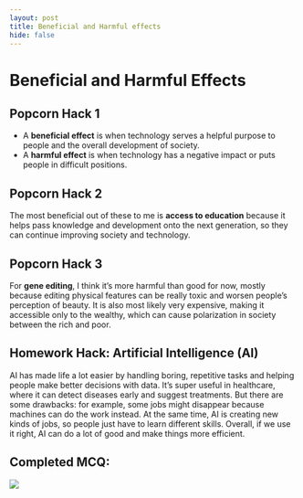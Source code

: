 ```yaml
---
layout: post
title: Beneficial and Harmful effects
hide: false
---
```




# Beneficial and Harmful Effects  

## Popcorn Hack 1  
- A **beneficial effect** is when technology serves a helpful purpose to people and the overall development of society.  
- A **harmful effect** is when technology has a negative impact or puts people in difficult positions.  

## Popcorn Hack 2  
The most beneficial out of these to me is **access to education** because it helps pass knowledge and development onto the next generation, so they can continue improving society and technology.  

## Popcorn Hack 3  
For **gene editing**, I think it’s more harmful than good for now, mostly because editing physical features can be really toxic and worsen people’s perception of beauty. It is also most likely very expensive, making it accessible only to the wealthy, which can cause polarization in society between the rich and poor.  

## Homework Hack: Artificial Intelligence (AI)  
AI has made life a lot easier by handling boring, repetitive tasks and helping people make better decisions with data. It’s super useful in healthcare, where it can detect diseases early and suggest treatments. But there are some drawbacks: for example, some jobs might disappear because machines can do the work instead. At the same time, AI is creating new kinds of jobs, so people just have to learn different skills. Overall, if we use it right, AI can do a lot of good and make things more efficient.  


## Completed MCQ:
<img src="{{site.baseurl}}/images/teamteach/Screenshot 2025-03-24 100942.png" >